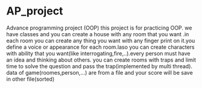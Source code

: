 # AP_project
Advance programming project (OOP)
this project is for practicing OOP.
we have classes and you can create a house with any room that you want .in each room you can create any thing you want with any finger print on it.you define a voice or appearance
for each room.laso you can create characters with ability that you want(like interrogating,fire,..).every person must have an idea and thinking about 
others.
you can create rooms with traps and limit time to solve the question and pass the trap(implemented by multi thread).
data of game(roomes,person,...) are from a file and your score will be save in other file(sorted)
